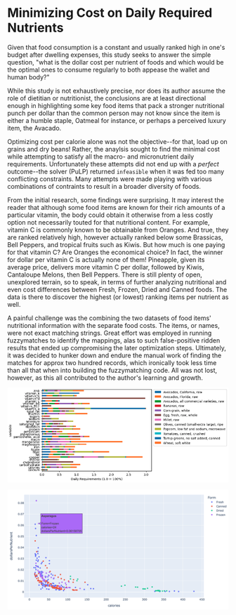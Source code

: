# Minimizing Cost on Daily Required Nutrients

Given that food consumption is a constant and usually ranked high in one's budget after dwelling expenses, this study seeks to answer the simple question, "what is the dollar cost per nutrient of foods and which would be the optimal ones to consume regularly to both appease the wallet and human body?"

While this study is not exhaustively precise, nor does its author assume the role of dietitian or nutritionist, the conclusions are at least directional enough in highlighting some key food items that pack a stronger nutritional punch per dollar than the common person may not know since the item is either a humble staple, Oatmeal for instance, or perhaps a perceived luxury item, the Avacado.

Optimizing cost per calorie alone was not the objective--for that, load up on grains and dry beans! Rather, the anaylsis sought to find the minimal cost while attempting to satisfy all the macro- and micronutrient daily requirements. Unfortunately these attempts did not end up with a *perfect* outcome--the solver (PuLP) returned `infeasible` when it was fed too many conflicting constraints. Many attempts were made playing with various combinations of contraints to result in a broader diversity of foods.

From the initial research, some findings were surprising. It may interest the reader that although some food items are known for their rich amounts of a particular vitamin, the body could obtain it otherwise from a less costly option not necessarily touted for that nutritional content. For example, vitamin C is commonly known to be obtainable from Oranges. And true, they are ranked relatively high, however actually ranked below some Brassicas, Bell Peppers, and tropical fruits such as Kiwis. But how much is one paying for that vitamin C? Are Oranges the economical choice? In fact, the winner for dollar per vitamin C is actually none of them! Pineapple, given its average price, delivers more vitamin C per dollar, followed by Kiwis, Cantaloupe Melons, then Bell Peppers. There is still plenty of open, unexplored terrain, so to speak, in terms of further analyzing nutritional and even cost differences between Fresh, Frozen, Dried and Canned foods. The data is there to discover the highest (or lowest) ranking items per nutrient as well.

A painful challenge was the combining the two datasets of food items' nutritional information with the separate food costs. The items, or names, were not exact matching strings. Great effort was employed in running fuzzymatches to identify the mappings, alas to such false-positive ridden results that ended up compromising the later optimization steps. Ultimately, it was decided to hunker down and endure the manual work of finding the matches for approx two hundred records, which ironically took less time than all that when into building the fuzzymatching code. All was not lost, however, as this all contributed to the author's learning and growth.

![final results](/optimized_results.png)

![example of nutritional nominal amount vs. cost](/calories_scatter.png)
